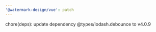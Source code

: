 ```yaml
---
'@watermark-design/vue': patch
---
```


chore(deps): update dependency @types/lodash.debounce to v4.0.9
